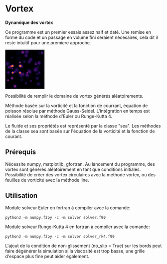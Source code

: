 # Vortex
**Dynamique des vortex**

Ce programme est un premier essais assez naif et daté. Une remise en forme du code et un passage en volume fini seraient nécesaires, cela dit il reste intuitif pour une premiere approche. 

<img src="vortex.gif" align="center" width="25%"></img>

Possibilité de remplir le domaine de vortex générés aléatoirements.

Méthode basée sur la vorticité et la fonction de courrant, équation de poisson résolue par méthode Gauss-Seidel. L'intégration en temps est réalisée selon la méthode d'Euler ou Runge-Kutta 4.  

Le fluide et ses propriétés est représenté par la classe "sea". Les méthodes de la classe sea sont basée sur l'équation de la vorticité et la fonction de courant.

## Prérequis
Nécessite numpy, matplotlib, gfortran. Au lancement du programme, des vortex sont générés aléatoirement en tant que conditions initiales. Possibilité de créer des vortex circulaires avec la methode vortex, ou des feuilles de vorticité avec la méthode line. 

## Utilisation 
Module solveur Euler en fortran à compiler avec la comande:

    python3 -m numpy.f2py -c -m solver solver.f90

Module solveur Runge-Kutta 4 en fortran à compiler avec la comande:

    python3 -m numpy.f2py -c -m solver solver_rk4.f90

L'ajout de la condition de non-glissement (no_slip = True) sur les bords peut faire dégénérer la simulation si la viscosité est trop basse, une grille d'espace plus fine peut aider également. 
